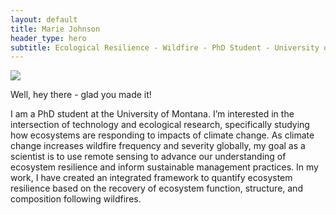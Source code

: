 ```yaml
---
layout: default
title: Marie Johnson
header_type: hero
subtitle: Ecological Resilience - Wildfire - PhD Student - University of Montana
---
```

<img src="https://github.com/mariejohnson.png" >

Well, hey there - glad you made it!

I am a PhD student at the University of Montana. I’m interested in the intersection of technology and ecological research, specifically studying how ecosystems are responding to impacts of climate change. As climate change increases wildfire frequency and severity globally, my goal as a scientist is to use remote sensing to advance our understanding of ecosystem resilience and inform sustainable management practices. In my work, I have created an integrated framework to quantify ecosystem resilience based on the recovery of ecosystem function, structure, and composition following wildfires.
